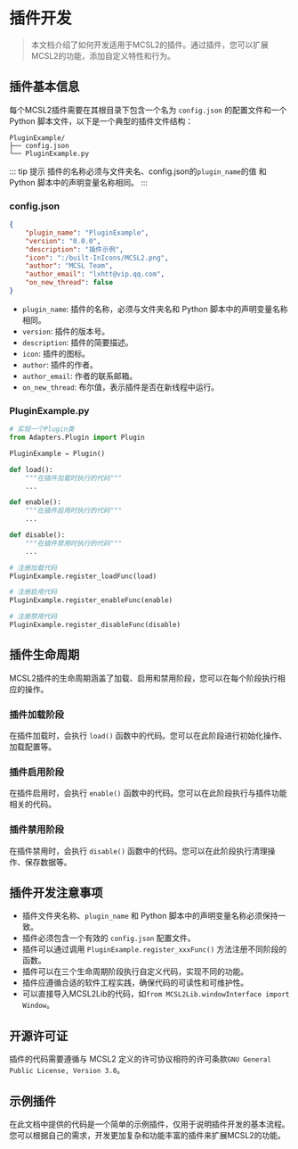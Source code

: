 # 插件开发

> 本文档介绍了如何开发适用于MCSL2的插件。通过插件，您可以扩展MCSL2的功能，添加自定义特性和行为。

## 插件基本信息

每个MCSL2插件需要在其根目录下包含一个名为 `config.json` 的配置文件和一个 Python 脚本文件，以下是一个典型的插件文件结构：

```
PluginExample/
├── config.json
└── PluginExample.py
```

::: tip 提示
插件的名称必须与文件夹名、config.json的`plugin_name`的值 和 Python 脚本中的声明变量名称相同。
:::

### config.json

```json
{
    "plugin_name": "PluginExample",
    "version": "0.0.0",
    "description": "插件示例",
    "icon": ":/built-InIcons/MCSL2.png",
    "author": "MCSL Team",
    "author_email": "lxhtt@vip.qq.com",
    "on_new_thread": false
}
```

- `plugin_name`: 插件的名称，必须与文件夹名和 Python 脚本中的声明变量名称相同。
- `version`: 插件的版本号。
- `description`: 插件的简要描述。
- `icon`: 插件的图标。
- `author`: 插件的作者。
- `author_email`: 作者的联系邮箱。
- `on_new_thread`: 布尔值，表示插件是否在新线程中运行。

### PluginExample.py

```python
# 实现一个Plugin类
from Adapters.Plugin import Plugin

PluginExample = Plugin()

def load():
    """在插件加载时执行的代码"""
    ...

def enable():
    """在插件启用时执行的代码"""
    ...

def disable():
    """在插件禁用时执行的代码"""
    ...

# 注册加载代码
PluginExample.register_loadFunc(load)

# 注册启用代码
PluginExample.register_enableFunc(enable)

# 注册禁用代码
PluginExample.register_disableFunc(disable)
```

## 插件生命周期

MCSL2插件的生命周期涵盖了加载、启用和禁用阶段，您可以在每个阶段执行相应的操作。

### 插件加载阶段

在插件加载时，会执行 `load()` 函数中的代码。您可以在此阶段进行初始化操作、加载配置等。

### 插件启用阶段

在插件启用时，会执行 `enable()` 函数中的代码。您可以在此阶段执行与插件功能相关的代码。

### 插件禁用阶段

在插件禁用时，会执行 `disable()` 函数中的代码。您可以在此阶段执行清理操作、保存数据等。

## 插件开发注意事项

- 插件文件夹名称、`plugin_name` 和 Python 脚本中的声明变量名称必须保持一致。
- 插件必须包含一个有效的 `config.json` 配置文件。
- 插件可以通过调用 `PluginExample.register_xxxFunc()` 方法注册不同阶段的函数。
- 插件可以在三个生命周期阶段执行自定义代码，实现不同的功能。
- 插件应遵循合适的软件工程实践，确保代码的可读性和可维护性。
- 可以直接导入MCSL2Lib的代码，如`from MCSL2Lib.windowInterface import Window`。

## 开源许可证

插件的代码需要遵循与 MCSL2 定义的许可协议相符的许可条款`GNU General Public License, Version 3.0`。

## 示例插件

在此文档中提供的代码是一个简单的示例插件，仅用于说明插件开发的基本流程。您可以根据自己的需求，开发更加复杂和功能丰富的插件来扩展MCSL2的功能。
